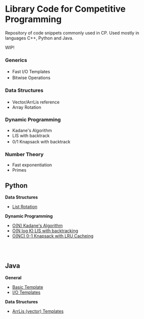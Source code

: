 # Library Code for Competitive Programming
Repository of code snippets commonly used in CP. 
Used mostly in languages C++, Python and Java.

WIP!


### Generics
- Fast I/O Templates  <a href="CPP/fast-template.cpp"><img  src="https://img.shields.io/badge/c%2B%2B-purple"  height="17"  /></a>
- Bitwise Operations <a href="CPP/bitwise-reference.cpp"><img  src="https://img.shields.io/badge/c%2B%2B-purple"  height="17"  /></a>

### Data Structures
- Vector/ArrLis reference <a href="CPP/vector-tuple-sort.cpp"><img  src="https://img.shields.io/badge/c%2B%2B-purple"  height="17"  /></a>
- Array Rotation

### Dynamic Programming
- Kadane's Algorithm
- LIS with backtrack
- 0/1 Knapsack with backtrack <a href="CPP/knapsack.cpp"><img  src="https://img.shields.io/badge/c%2B%2B-purple"  height="17"  /></a>

### Number Theory
- Fast exponentiation
- Primes

## Python
**Data Structures**
- <a  href="Archives/basic_ds_reference.py">List Rotation</a>

**Dynamic Programming**
- <a  href="Archives/kadane.py">O(N) Kadane's Algorithm</a>
- <a  href="Archives/LIS.py">O(N log K) LIS with backtracking</a>
- <a  href="Archives/lru_knapsack.py">O(NC) 0-1 Knapsack with LRU Cacheing</a>

<br></br>
## Java
**General**
- <a  href="Archives/template.java">Basic Template</a>
- <a  href="Archives/io_reference.java">I/O Templates</a>

**Data Structures**
- <a  href="Archives/basic_ds_reference.java">ArrLis (vector) Templates</a>



